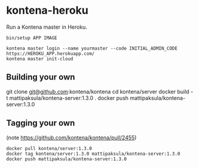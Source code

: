 # kontena-heroku

Run a Kontena master in Heroku.

```
bin/setup APP IMAGE

kontena master login --name yourmaster --code INITIAL_ADMIN_CODE https://HEROKU_APP.herokuapp.com/
kontena master init-cloud

```

## Building your own

git clone git@github.com:kontena/kontena
cd kontena/server
docker build -t mattipaksula/kontena-server:1.3.0 .
docker push mattipaksula/kontena-server:1.3.0

## Tagging your own

(note https://github.com/kontena/kontena/pull/2455)
```
docker pull kontena/server:1.3.0
docker tag kontena/server:1.3.0 mattipaksula/kontena-server:1.3.0
docker push mattipaksula/kontena-server:1.3.0
```
